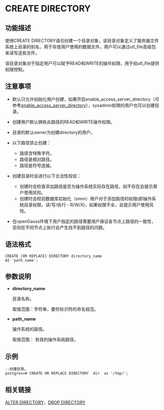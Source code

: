 # CREATE DIRECTORY<a name="ZH-CN_TOPIC_0242370565"></a>

## 功能描述<a name="zh-cn_topic_0237122101_zh-cn_topic_0059778310_section50807000114421"></a>

使用CREATE DIRECTORY语句创建一个目录对象，该目录对象定义了服务器文件系统上目录的别名，用于存放用户使用的数据文件，用户可以通过utl\_file高级包来读写这些文件。

该目录对象对于指定用户可以赋予READ和WRITE的操作权限，用于给utl\_file提供权限控制。

## 注意事项<a name="zh-cn_topic_0237122101_zh-cn_topic_0059778310_section25762026103427"></a>

-   默认只允许初始化用户创建，如果开启enable\_access\_server\_directory（可参考[enable\_access\_server\_directory](操作审计.md#zh-cn_topic_0237124747_section4279164545515)），sysadmin权限的用户也可以创建目录。
-   创建用户默认拥有此路径的READ和WRITE操作权限。
-   目录的默认owner为创建directory的用户。
-   以下路径禁止创建：
    -   路径含特殊字符。
    -   路径是相对路径。
    -   路径是符号连接。

-   创建目录时会进行以下合法性校验：
    -   创建时会检查添加路径是否为操作系统实际存在路径，如不存在会提示用户使用风险。
    -   创建时会校验数据库初始化（omm）用户对于添加路径的权限\(即操作系统目录权限，读/写/执行 - R/W/X\)，如果权限不全，会提示用户使用风险。

-   在openGauss环境下用户指定的路径需要用户保证各节点上路径的一致性，否则在不同节点上执行会产生找不到路径的问题。

## 语法格式<a name="zh-cn_topic_0237122101_zh-cn_topic_0059778310_section30531647103427"></a>

```
CREATE [OR REPLACE] DIRECTORY directory_name
AS 'path_name';
```

## 参数说明<a name="zh-cn_topic_0237122101_section687510282437"></a>

-   **directory\_name**

    目录名称。

    取值范围：字符串，要符标识符的命名规范。

-   **path\_name**

    操作系统的路径。

    取值范围： 有效的操作系统路径。


## 示例<a name="zh-cn_topic_0237122101_section1853433744413"></a>

```
--创建目录。
postgres=# CREATE OR REPLACE DIRECTORY  dir  as '/tmp/';
```

## 相关链接<a name="zh-cn_topic_0237122101_section1767373224414"></a>

[ALTER DIRECTORY](ALTER-DIRECTORY.md#ZH-CN_TOPIC_0242370522)，[DROP DIRECTORY](DROP-DIRECTORY.md#ZH-CN_TOPIC_0242370600)

